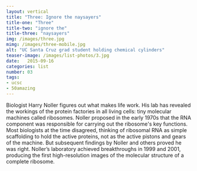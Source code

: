 ```yaml
---
layout: vertical
title: "Three: Ignore the naysayers"
title-one: "Three"
title-two: "ignore the"
title-three: "naysayers"
img: /images/three.jpg
mimg: /images/three-mobile.jpg
alt: "UC Santa Cruz grad student holding chemical cylinders"
teaser-image: /images/list-photos/3.jpg
date:   2015-09-16
categories: list
number: 03
tags:
- ucsc
- 50amazing
---
```

Biologist Harry Noller figures out what makes life work. His lab has revealed the workings of the protein factories in all living cells: tiny molecular machines called ribosomes. Noller proposed in the early 1970s that the RNA component was responsible for carrying out the ribosome's key functions. Most biologists at the time disagreed, thinking of ribosomal RNA as simple scaffolding to hold the active proteins, not as the active pistons and gears of the machine. But subsequent findings by Noller and others proved he was right. Noller’s laboratory achieved breakthroughs in 1999 and 2001, producing the first high-resolution images of the molecular structure of a complete ribosome.
